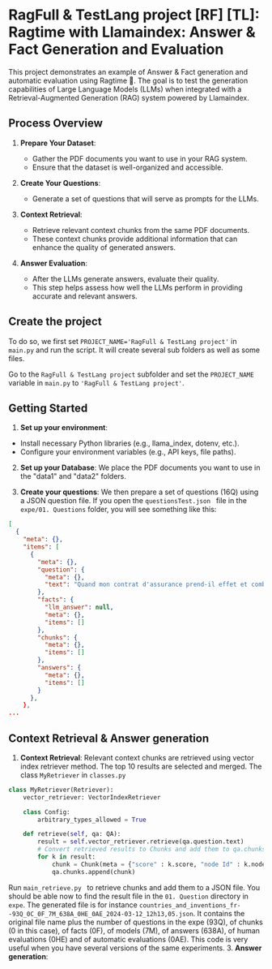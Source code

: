 # RagFull & TestLang project [RF] [TL]: Ragtime with Llamaindex: Answer & Fact Generation and Evaluation

This project demonstrates an example of Answer & Fact generation and automatic evaluation using Ragtime 🎹. The goal is to test the generation capabilities of Large Language Models (LLMs) when integrated with a Retrieval-Augmented Generation (RAG) system powered by Llamaindex.

## Process Overview

1. **Prepare Your Dataset**:
   - Gather the PDF documents you want to use in your RAG system.
   - Ensure that the dataset is well-organized and accessible.

2. **Create Your Questions**:
   - Generate a set of questions that will serve as prompts for the LLMs.
  
3. **Context Retrieval**:
   - Retrieve relevant context chunks from the same PDF documents.
   - These context chunks provide additional information that can enhance the quality of generated answers.
 
4. **Answer Evaluation**:
   - After the LLMs generate answers, evaluate their quality.
   - This step helps assess how well the LLMs perform in providing accurate and relevant answers.
   


## Create the project
To do so, we first set `PROJECT_NAME='RagFull & TestLang project'` in `main.py` and run the script. It will create several sub folders as well as some 
files. 

Go to the `RagFull & TestLang project` subfolder and set the `PROJECT_NAME` variable in `main.py` to `'RagFull & TestLang project'`.

## Getting Started

1. **Set up your environment**:
- Install necessary Python libraries (e.g., llama_index, dotenv, etc.).
- Configure your environment variables (e.g., API keys, file paths).

2. **Set up your Database**:
We place the PDF documents you want to use in the "data1" and "data2" folders.

3. **Create your questions**:
We then prepare a set of questions (16Q) using a JSON question file. If you open the  `questionsTest.json ` file in the `expe/01. Questions` folder, you will see something like this:
```json
[
  {
    "meta": {},
    "items": [
      {
        "meta": {},
        "question": {
          "meta": {},
          "text": "Quand mon contrat d'assurance prend-il effet et combien de temps dure-t-il??"
        },
        "facts": {
          "llm_answer": null,
          "meta": {},
          "items": []
        },
        "chunks": {
          "meta": {},
          "items": []
        },
        "answers": {
          "meta": {},
          "items": []
        }
      },
    },
...
```
## Context Retrieval & Answer generation
1.  **Context Retrieval**:
Relevant context chunks are retrieved using vector index retriever method. The top 10 results are selected and merged.
The class  `MyRetriever` in  `classes.py`
```python
class MyRetriever(Retriever):
    vector_retriever: VectorIndexRetriever

    class Config:
        arbitrary_types_allowed = True

    def retrieve(self, qa: QA): 
        result = self.vector_retriever.retrieve(qa.question.text)
        # Convert retrieved results to Chunks and add them to qa.chunks
        for k in result:
            chunk = Chunk(meta = {"score" : k.score, "node Id" : k.node_id}, text=k.text)
            qa.chunks.append(chunk)
```
Run  `main_retrieve.py ` to retrieve chunks and add them to a JSON file.
You should be able now to find the result file in the `01. Question` directory in `expe`. The generated file is for instance `countries_and_inventions_fr--93Q_0C_0F_7M_638A_0HE_0AE_2024-03-12_12h13,05.json`. It contains the original file name plus the number of questions in the expe (93Q), of chunks (0 in this case), of facts (0F), of models (7M), of answers (638A), of human evaluations (0HE) and of automatic evaluations (0AE). This code is very useful when you have several versions of the same experiments.
3.  **Answer generation**:



